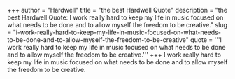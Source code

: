 +++
author = "Hardwell"
title = "the best Hardwell Quote"
description = "the best Hardwell Quote: I work really hard to keep my life in music focused on what needs to be done and to allow myself the freedom to be creative."
slug = "i-work-really-hard-to-keep-my-life-in-music-focused-on-what-needs-to-be-done-and-to-allow-myself-the-freedom-to-be-creative"
quote = '''I work really hard to keep my life in music focused on what needs to be done and to allow myself the freedom to be creative.'''
+++
I work really hard to keep my life in music focused on what needs to be done and to allow myself the freedom to be creative.
